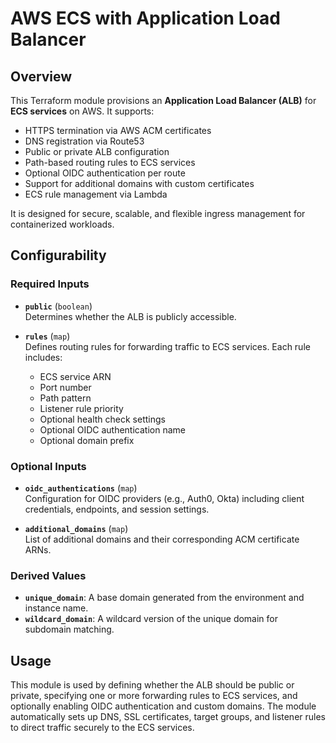 # AWS ECS with Application Load Balancer

## Overview

This Terraform module provisions an **Application Load Balancer (ALB)** for **ECS services** on AWS. It supports:

- HTTPS termination via AWS ACM certificates  
- DNS registration via Route53  
- Public or private ALB configuration  
- Path-based routing rules to ECS services  
- Optional OIDC authentication per route  
- Support for additional domains with custom certificates  
- ECS rule management via Lambda

It is designed for secure, scalable, and flexible ingress management for containerized workloads.

## Configurability

### Required Inputs

- **`public`** (`boolean`)  
  Determines whether the ALB is publicly accessible.

- **`rules`** (`map`)  
  Defines routing rules for forwarding traffic to ECS services. Each rule includes:
  - ECS service ARN  
  - Port number  
  - Path pattern  
  - Listener rule priority  
  - Optional health check settings  
  - Optional OIDC authentication name  
  - Optional domain prefix

### Optional Inputs

- **`oidc_authentications`** (`map`)  
  Configuration for OIDC providers (e.g., Auth0, Okta) including client credentials, endpoints, and session settings.

- **`additional_domains`** (`map`)  
  List of additional domains and their corresponding ACM certificate ARNs.

### Derived Values

- **`unique_domain`**: A base domain generated from the environment and instance name.  
- **`wildcard_domain`**: A wildcard version of the unique domain for subdomain matching.

## Usage

This module is used by defining whether the ALB should be public or private, specifying one or more forwarding rules to ECS services, and optionally enabling OIDC authentication and custom domains. The module automatically sets up DNS, SSL certificates, target groups, and listener rules to direct traffic securely to the ECS services.
